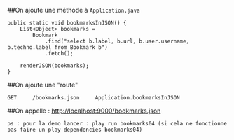 ##On ajoute une méthode à `Application.java`

	public static void bookmarksInJSON() {
		List<Object> bookmarks = 
			Bookmark
				.find("select b.label, b.url, b.user.username, b.techno.label from Bookmark b")
				.fetch();
				
		renderJSON(bookmarks);
	}

##On ajoute une "route"

	GET 	/bookmarks.json		Application.bookmarksInJSON

##On appelle : [http://localhost:9000/bookmarks.json](http://localhost:9000/bookmarks.json)

`ps : pour la demo lancer : play run bookmarks04 (si cela ne fonctionne pas faire un play dependencies bookmarks04)`